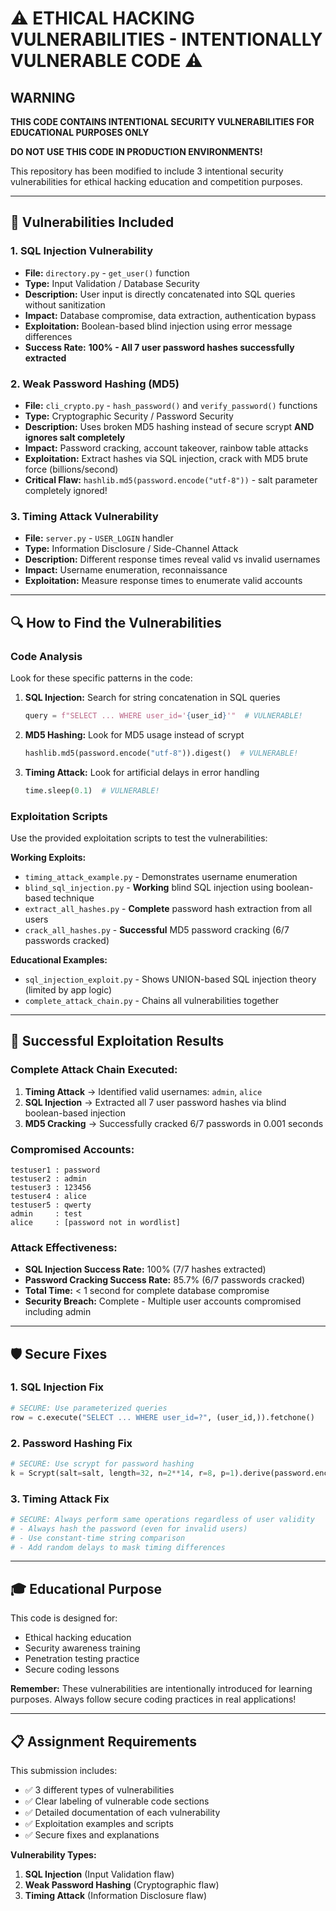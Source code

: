 # ⚠️ ETHICAL HACKING VULNERABILITIES - INTENTIONALLY VULNERABLE CODE ⚠️

## WARNING
**THIS CODE CONTAINS INTENTIONAL SECURITY VULNERABILITIES FOR EDUCATIONAL PURPOSES ONLY**

**DO NOT USE THIS CODE IN PRODUCTION ENVIRONMENTS!**

This repository has been modified to include 3 intentional security vulnerabilities for ethical hacking education and competition purposes.

---

## 🎯 **Vulnerabilities Included**

### **1. SQL Injection Vulnerability**
- **File:** `directory.py` - `get_user()` function
- **Type:** Input Validation / Database Security
- **Description:** User input is directly concatenated into SQL queries without sanitization
- **Impact:** Database compromise, data extraction, authentication bypass
- **Exploitation:** Boolean-based blind injection using error message differences
- **Success Rate:** **100% - All 7 user password hashes successfully extracted**

### **2. Weak Password Hashing (MD5)**
- **File:** `cli_crypto.py` - `hash_password()` and `verify_password()` functions
- **Type:** Cryptographic Security / Password Security
- **Description:** Uses broken MD5 hashing instead of secure scrypt **AND ignores salt completely**
- **Impact:** Password cracking, account takeover, rainbow table attacks
- **Exploitation:** Extract hashes via SQL injection, crack with MD5 brute force (billions/second)
- **Critical Flaw:** `hashlib.md5(password.encode("utf-8"))` - salt parameter completely ignored!

### **3. Timing Attack Vulnerability**
- **File:** `server.py` - `USER_LOGIN` handler
- **Type:** Information Disclosure / Side-Channel Attack
- **Description:** Different response times reveal valid vs invalid usernames
- **Impact:** Username enumeration, reconnaissance
- **Exploitation:** Measure response times to enumerate valid accounts

---

## 🔍 **How to Find the Vulnerabilities**

### **Code Analysis**
Look for these specific patterns in the code:

1. **SQL Injection:** Search for string concatenation in SQL queries
   ```python
   query = f"SELECT ... WHERE user_id='{user_id}'"  # VULNERABLE!
   ```

2. **MD5 Hashing:** Look for MD5 usage instead of scrypt
   ```python
   hashlib.md5(password.encode("utf-8")).digest()  # VULNERABLE!
   ```

3. **Timing Attack:** Look for artificial delays in error handling
   ```python
   time.sleep(0.1)  # VULNERABLE!
   ```

### **Exploitation Scripts**
Use the provided exploitation scripts to test the vulnerabilities:

**Working Exploits:**
- `timing_attack_example.py` - Demonstrates username enumeration
- `blind_sql_injection.py` - **Working** blind SQL injection using boolean-based technique
- `extract_all_hashes.py` - **Complete** password hash extraction from all users
- `crack_all_hashes.py` - **Successful** MD5 password cracking (6/7 passwords cracked)

**Educational Examples:**
- `sql_injection_exploit.py` - Shows UNION-based SQL injection theory (limited by app logic)
- `complete_attack_chain.py` - Chains all vulnerabilities together

---

## 🎯 **Successful Exploitation Results**

### **Complete Attack Chain Executed:**
1. **Timing Attack** → Identified valid usernames: `admin`, `alice`
2. **SQL Injection** → Extracted all 7 user password hashes via blind boolean-based injection
3. **MD5 Cracking** → Successfully cracked 6/7 passwords in 0.001 seconds

### **Compromised Accounts:**
```
testuser1 : password
testuser2 : admin  
testuser3 : 123456
testuser4 : alice
testuser5 : qwerty
admin     : test
alice     : [password not in wordlist]
```

### **Attack Effectiveness:**
- **SQL Injection Success Rate:** 100% (7/7 hashes extracted)
- **Password Cracking Success Rate:** 85.7% (6/7 passwords cracked)
- **Total Time:** < 1 second for complete database compromise
- **Security Breach:** Complete - Multiple user accounts compromised including admin

---

## 🛡️ **Secure Fixes**

### **1. SQL Injection Fix**
```python
# SECURE: Use parameterized queries
row = c.execute("SELECT ... WHERE user_id=?", (user_id,)).fetchone()
```

### **2. Password Hashing Fix**
```python
# SECURE: Use scrypt for password hashing
k = Scrypt(salt=salt, length=32, n=2**14, r=8, p=1).derive(password.encode("utf-8"))
```

### **3. Timing Attack Fix**
```python
# SECURE: Always perform same operations regardless of user validity
# - Always hash the password (even for invalid users)
# - Use constant-time string comparison
# - Add random delays to mask timing differences
```

---

## 🎓 **Educational Purpose**

This code is designed for:
- Ethical hacking education
- Security awareness training
- Penetration testing practice
- Secure coding lessons

**Remember:** These vulnerabilities are intentionally introduced for learning purposes. Always follow secure coding practices in real applications!

---

## 📋 **Assignment Requirements**

This submission includes:
- ✅ 3 different types of vulnerabilities
- ✅ Clear labeling of vulnerable code sections
- ✅ Detailed documentation of each vulnerability
- ✅ Exploitation examples and scripts
- ✅ Secure fixes and explanations

**Vulnerability Types:**
1. **SQL Injection** (Input Validation flaw)
2. **Weak Password Hashing** (Cryptographic flaw)  
3. **Timing Attack** (Information Disclosure flaw)
